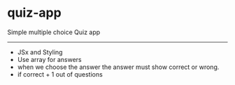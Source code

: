 # quiz-app
 Simple multiple choice Quiz app


 ----- 
 * JSx and Styling 
 * Use array for answers 
 * when we choose the answer the answer must show correct or wrong. 
 * if correct + 1 out of questions 
